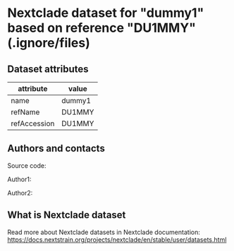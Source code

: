# Nextclade dataset for "dummy1" based on reference "DU1MMY" (.ignore/files)


## Dataset attributes

| attribute            | value                                    |
| -------------------- | ---------------------------------------- |
| name                 | dummy1                                   |
| refName              | DU1MMY                                   |
| refAccession         | DU1MMY                                   |


## Authors and contacts

Source code: 

Author1: 

Author2: 

## What is Nextclade dataset

Read more about Nextclade datasets in Nextclade documentation: https://docs.nextstrain.org/projects/nextclade/en/stable/user/datasets.html
